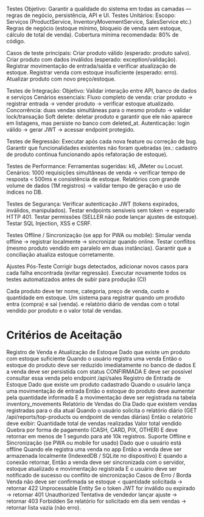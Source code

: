 Testes
Objetivo: Garantir a qualidade do sistema em todas as camadas — regras de negócio, persistência, API e UI.
Testes Unitários:
Escopo:
Serviços (ProductService, InventoryMovementService, SalesService etc.)
Regras de negócio (estoque mínimo, bloqueio de venda sem estoque, cálculo de total de venda).
Cobertura mínima recomendada: 80% de código.

Casos de teste principais:
Criar produto válido (esperado: produto salvo).
Criar produto com dados inválidos (esperado: exception/validação).
Registrar movimentação de entrada/saída e verificar atualização de estoque.
Registrar venda com estoque insuficiente (esperado: erro).
Atualizar produto com novo preço/estoque.


Testes de Integração: 
Objetivo: Validar interação entre API, banco de dados e serviços
Cenários essenciais:
Fluxo completo de venda: criar produto → registrar entrada → vender produto → verificar estoque atualizado.
Concorrência: duas vendas simultâneas para o mesmo produto → validar lock/transação
Soft delete: deletar produto e garantir que ele não aparece em listagens, mas persiste no banco com deleted_at.
Autenticação: login válido → gerar JWT → acessar endpoint protegido.

Testes de Regressão:
Executar após cada nova feature ou correção de bug.
Garantir que funcionalidades existentes não foram quebradas (ex.: cadastro de produto continua funcionando após refatoração de estoque).

Testes de Performance:
Ferramentas sugeridas: k6, JMeter ou Locust.
Cenários:
1000 requisições simultâneas de venda → verificar tempo de resposta < 500ms e consistência de estoque.
Relatórios com grande volume de dados (1M registros) → validar tempo de geração e uso de índices no DB.

Testes de Segurança:
Verificar autenticação JWT (tokens expirados, inválidos, manipulados).
Testar endpoints sensíveis sem token → esperado HTTP 401.
Testar permissões (SELLER não pode lançar ajustes de estoque).
Testar SQL Injection, XSS e CSRF.

Testes Offline / Sincronização (se app for PWA ou mobile):
Simular venda offline → registrar localmente → sincronizar quando online.
Testar conflitos (mesmo produto vendido em paralelo em duas instâncias).
Garantir que a conciliação atualiza estoque corretamente.

Ajustes Pós-Teste
Corrigir bugs detectados, adicionar novos casos para cada falha encontrada (evitar regressão).
Executar novamente todos os testes automatizados antes de subir para produção (CI)



Cada produto deve ter nome, categoria, preço de venda, custo e quantidade em estoque. Um sistema para registrar quando um produto entra (compra) e saí (venda). e relatório diário de vendas com o total vendido por produto e o valor total de vendas.

# Critérios de Aceitação
Registro de Venda e Atualização de Estoque
Dado que existe um produto com estoque suficiente
 Quando o usuário registra uma venda
 Então o estoque do produto deve ser reduzido imediatamente no banco de dados
 E a venda deve ser persistida com status CONFIRMADA
 E deve ser possível consultar essa venda pelo endpoint /api/sales
Registro de Entrada de Estoque
Dado que existe um produto cadastrado
Quando o usuário lança uma movimentação de entrada
Então o estoque do produto deve aumentar pela quantidade informada
E a movimentação deve ser registrada na tabela inventory_movements
Relatório de Vendas do Dia
Dado que existem vendas registradas para o dia atual
 Quando o usuário solicita o relatório diário (GET /api/reports/top-products ou endpoint de vendas diárias)
 Então o relatório deve exibir:
Quantidade total de vendas realizadas
Valor total vendido
Quebra por forma de pagamento (CASH, CARD, PIX, OTHER)
 E deve retornar em menos de 1 segundo para até 10k registros.
Suporte Offline e Sincronização (se PWA ou mobile for usado)
Dado que o usuário está offline
Quando ele registra uma venda no app
 Então a venda deve ser armazenada localmente (IndexedDB / SQLite no dispositivo)
 E quando a conexão retornar,
 Então a venda deve ser sincronizada com o servidor, estoque atualizado e movimentação registrada
 E o usuário deve ser notificado de sucesso ou conflito de sincronização
Casos de Erro / Borda
Venda não deve ser confirmada se estoque < quantidade solicitada → retornar 422 Unprocessable Entity
Se o token JWT for inválido ou expirado → retornar 401 Unauthorized
Tentativa de vendedor lançar ajuste → retornar 403 Forbidden
Se relatório for solicitado em dia sem vendas → retornar lista vazia (não erro).